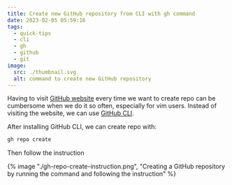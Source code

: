 ```yaml
---
title: Create new GitHub repository from CLI with gh command
date: 2023-02-05 05:59:16
tags: 
  - quick-tips
  - cli
  - gh
  - github
  - git
image:
  src: ./thumbnail.svg
  alt: command to create new GitHub repository
---
```


Having to visit [GitHub website](https://github.com/new) every time we want to 
create repo can be cumbersome when we do it so often, especially for vim users.
Instead of visiting the website, we can use [GitHub CLI](https://cli.github.com/).

After installing GitHub CLI, we can create repo with:

```sh
gh repo create
```

Then follow the instruction

{% image "./gh-repo-create-instruction.png", "Creating a GitHub repository by running the command and following the instruction" %}
